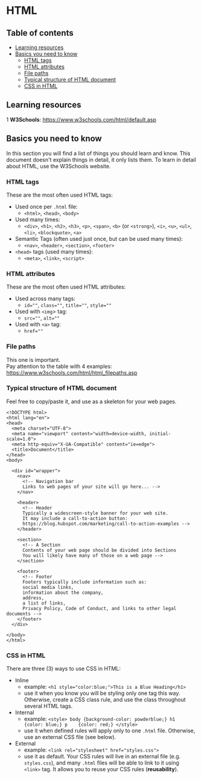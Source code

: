 # HTML

## Table of contents

* [Learning resources](#learning-resources)
* [Basics you need to know](#basics-you-need-to-know)
  * [HTML tags](#html-tags)
  * [HTML attributes](#html-attributes)
  * [File paths](#file-paths)
  * [Typical structure of HTML document](#typical-structure-of-html-document)
  * [CSS in HTML](#css-in-html)
  

## Learning resources

1 **W3Schools**: https://www.w3schools.com/html/default.asp  


## Basics you need to know

In this section you will find a list of things you should learn and know. This document doesn't explain things in detail, it only lists them. To learn in detail about HTML, use the W3Schools website.

### HTML tags

These are the most often used HTML tags:  

* Used once per `.html` file: 
  * `<html>`, `<head>`, `<body>`  
* Used many times: 
  * `<div>`, `<h1>`, `<h2>`, `<h3>`, `<p>`, `<span>`, `<b>` (or `<strong>`), `<i>`, `<u>`, `<ul>`, `<li>`, `<blockquote>`, `<a>`  
* Semantic Tags (often used just once, but can be used many times): 
  * `<nav>`, `<header>`, `<section>`, `<footer>`  
* `<head>` tags (used many times):  
  * `<meta>`, `<link>`, `<script>`
  

### HTML attributes

These are the most often used HTML attributes:  

* Used across many tags:
  * `id=""`, `class=""`, `title=""`, `style=""` 
* Used with `<img`> tag:  
  * `src=""`, `alt=""` 
* Used with `<a>` tag:  
  * `href=""`  
  
  
### File paths

This one is important.  
Pay attention to the table with 4 examples: https://www.w3schools.com/html/html_filepaths.asp


### Typical structure of HTML document

Feel free to copy/paste it, and use as a skeleton for your web pages.   

```
<!DOCTYPE html>
<html lang="en">
<head>
  <meta charset="UTF-8">
  <meta name="viewport" content="width=device-width, initial-scale=1.0">
  <meta http-equiv="X-UA-Compatible" content="ie=edge">
  <title>Document</title>
</head>
<body>

  <div id="wrapper">
    <nav>
      <!-- Navigation bar
      Links to web pages of your site will go here... -->
    </nav>
    
    <header>
      <!-- Header
      Typically a widescreen-style banner for your web site.
      It may include a call-to-action button:
      https://blog.hubspot.com/marketing/call-to-action-examples -->
    </header>
    
    <section>
      <!-- A Section
      Contents of your web page should be divided into Sections
      You will likely have many of those on a web page -->
    </section>
    
    <footer>
      <!-- Footer
      Footers typically include information such as:
      social media links,
      information about the company,
      address,
      a list of links,
      Privacy Policy, Code of Conduct, and links to other legal documents -->
    </footer>
  </div>
  
</body>
</html>
```

### CSS in HTML
 
There are three (3) ways to use CSS in HTML:  
 
* Inline
  * example: `<h1 style="color:blue;">This is a Blue Heading</h1>`
  * use it when you know you will be styling only one tag this way. Otherwise, create a CSS class rule, and use the class throughout several HTML tags.
* Internal
  * example: ```<style>
    body {background-color: powderblue;}
    h1   {color: blue;}
    p    {color: red;}
    </style>```
  * use it when defined rules will apply only to one `.html` file. Otherwise, use an external CSS file (see below).
* External
  * example: `<link rel="stylesheet" href="styles.css">`
  * use it as default. Your CSS rules will live in an external file (e.g. `styles.css`), and many `.html` files will be able to link to it using `<link>` tag. It allows you to reuse your CSS rules (**reusability**).
   
   
   

